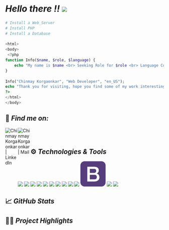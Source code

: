 # ***Hello there !!*** <img src="https://media2.giphy.com/media/J60klcdfVdpryi1u78/200.webp?cid=ecf05e47xavu2mj5adw94pq2662zxcf2za2guk53cusvjoxl&rid=200.webp&ct=s" width="50" >

```php
# Install a Web_Server
# Install PHP
# Install a Database

<html>
<body>
 <?php
function Info($name, $role, $language) {
    echo "My name is $name <br> Seeking Role for $role <br> Language Comfortable with $language <br>";
}

Info("Chinmay Korgaonkar", "Web Developer", "en_US");
echo "Thank you for visiting, hope you find some of my work interesting."
?> 
</html>
</body>
```
## :email: *Find me on:*

[<img align="left" alt="ChinmayKorgaonkar | LinkedIn" width="40px" src="https://cdn-icons-png.flaticon.com/512/174/174857.png"/>][linkedin]</t></t>
[<a href="mailto:korgaonkarchinmay2659@gmail.com"> <img align="left" alt="ChinmayKorgaonkar | Mail" width="40px" src="https://cdn-icons-png.flaticon.com/512/726/726623.png"/>][mail]<br>
<br>

## ⚙️ *Technologies & Tools*
<p float="center">

  <img height="80" src="https://user-images.githubusercontent.com/67018142/156036478-1aa05d96-c06c-40b0-b948-be900123a82e.png"/>
  <img height="80" src="https://user-images.githubusercontent.com/67018142/156036444-39831085-cc88-4dbe-9ea2-70b5b5c7ccc8.png"/>
  <img height="80" src="https://user-images.githubusercontent.com/67018142/156036543-3f880403-69ec-47ab-b7f4-1524f115ad89.png"/>
  <img height="80" src="https://user-images.githubusercontent.com/67018142/156035568-4ced23f2-f2e6-4e12-84a0-6ea3d2e8f121.png"/>
  <img height="80" src="https://user-images.githubusercontent.com/67018142/156035636-371b82f3-bd8a-4508-a1fa-27082ca5eaea.png"/>
  <img height="80" src="https://user-images.githubusercontent.com/67018142/156035045-3a0ab8f2-6353-4e6f-8a96-44dbce1c78e9.png"/>
  <img height="80" src="https://user-images.githubusercontent.com/67018142/156035466-6452769f-a9e5-40d0-98a0-d0e1bb75badc.png"/>
  <img height="80" src="https://user-images.githubusercontent.com/67018142/156035830-2190af89-a613-4694-a9b8-d1eb342a80f0.png"/>
  <img height="80" src="https://user-images.githubusercontent.com/67018142/156035874-247abc54-646e-4b91-aa92-78c4384aca62.png"/>
  <img height="80" src="https://user-images.githubusercontent.com/67018142/156036013-4b18a1f9-37bb-4628-8030-eccacf95e12f.png"/>
  <img height="80" src="https://raw.githubusercontent.com/github/explore/80688e429a7d4ef2fca1e82350fe8e3517d3494d/topics/bootstrap/bootstrap.png"/>
  <img height="80" src="https://iconape.com/wp-content/png_logo_vector/bitbucket-icon.png"/>
  <img height="80" src="https://cdn-icons-png.flaticon.com/512/5968/5968866.png"/>

</p>

## 📈 *GitHub Stats*

## 👨‍💻 *Project Highlights*

[linkedin]: https://www.linkedin.com/in/chinmay-korgaonkar-763a53232
[mail]: korgaonkarchinmay2659@gmail.com
